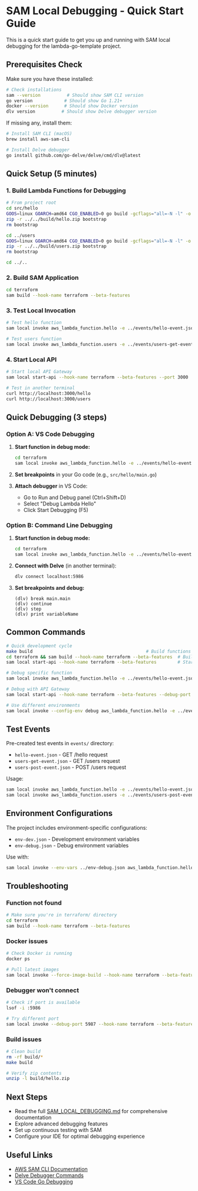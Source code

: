 # SAM Local Debugging - Quick Start Guide

This is a quick start guide to get you up and running with SAM local debugging for the lambda-go-template project.

## Prerequisites Check

Make sure you have these installed:

```bash
# Check installations
sam --version          # Should show SAM CLI version
go version            # Should show Go 1.21+
docker --version      # Should show Docker version
dlv version          # Should show Delve debugger version
```

If missing any, install them:

```bash
# Install SAM CLI (macOS)
brew install aws-sam-cli

# Install Delve debugger
go install github.com/go-delve/delve/cmd/dlv@latest
```

## Quick Setup (5 minutes)

### 1. Build Lambda Functions for Debugging

```bash
# From project root
cd src/hello
GOOS=linux GOARCH=amd64 CGO_ENABLED=0 go build -gcflags="all=-N -l" -o bootstrap main.go
zip -r ../../build/hello.zip bootstrap
rm bootstrap

cd ../users
GOOS=linux GOARCH=amd64 CGO_ENABLED=0 go build -gcflags="all=-N -l" -o bootstrap main.go
zip -r ../../build/users.zip bootstrap
rm bootstrap

cd ../..
```

### 2. Build SAM Application

```bash
cd terraform
sam build --hook-name terraform --beta-features
```

### 3. Test Local Invocation

```bash
# Test hello function
sam local invoke aws_lambda_function.hello -e ../events/hello-event.json --beta-features

# Test users function
sam local invoke aws_lambda_function.users -e ../events/users-get-event.json --beta-features
```

### 4. Start Local API

```bash
# Start local API Gateway
sam local start-api --hook-name terraform --beta-features --port 3000

# Test in another terminal
curl http://localhost:3000/hello
curl http://localhost:3000/users
```

## Quick Debugging (3 steps)

### Option A: VS Code Debugging

1. **Start function in debug mode:**
   ```bash
   cd terraform
   sam local invoke aws_lambda_function.hello -e ../events/hello-event.json --debug-port 5986 --beta-features
   ```

2. **Set breakpoints** in your Go code (e.g., `src/hello/main.go`)

3. **Attach debugger** in VS Code:
   - Go to Run and Debug panel (Ctrl+Shift+D)
   - Select "Debug Lambda Hello"
   - Click Start Debugging (F5)

### Option B: Command Line Debugging

1. **Start function in debug mode:**
   ```bash
   cd terraform
   sam local invoke aws_lambda_function.hello -e ../events/hello-event.json --debug-port 5986 --beta-features
   ```

2. **Connect with Delve** (in another terminal):
   ```bash
   dlv connect localhost:5986
   ```

3. **Set breakpoints and debug:**
   ```
   (dlv) break main.main
   (dlv) continue
   (dlv) step
   (dlv) print variableName
   ```

## Common Commands

```bash
# Quick development cycle
make build                                           # Build functions
cd terraform && sam build --hook-name terraform --beta-features  # Build SAM
sam local start-api --hook-name terraform --beta-features        # Start API

# Debug specific function
sam local invoke aws_lambda_function.hello -e ../events/hello-event.json --debug-port 5986 --beta-features

# Debug with API Gateway
sam local start-api --hook-name terraform --beta-features --debug-port 5986

# Use different environments
sam local invoke --config-env debug aws_lambda_function.hello -e ../events/hello-event.json
```

## Test Events

Pre-created test events in `events/` directory:

- `hello-event.json` - GET /hello request
- `users-get-event.json` - GET /users request
- `users-post-event.json` - POST /users request

Usage:
```bash
sam local invoke aws_lambda_function.hello -e ../events/hello-event.json --beta-features
sam local invoke aws_lambda_function.users -e ../events/users-post-event.json --beta-features
```

## Environment Configurations

The project includes environment-specific configurations:

- `env-dev.json` - Development environment variables
- `env-debug.json` - Debug environment variables

Use with:
```bash
sam local invoke --env-vars ../env-debug.json aws_lambda_function.hello -e ../events/hello-event.json --beta-features
```

## Troubleshooting

### Function not found
```bash
# Make sure you're in terraform/ directory
cd terraform
sam build --hook-name terraform --beta-features
```

### Docker issues
```bash
# Check Docker is running
docker ps

# Pull latest images
sam local invoke --force-image-build --hook-name terraform --beta-features aws_lambda_function.hello
```

### Debugger won't connect
```bash
# Check if port is available
lsof -i :5986

# Try different port
sam local invoke --debug-port 5987 --hook-name terraform --beta-features aws_lambda_function.hello
```

### Build issues
```bash
# Clean build
rm -rf build/*
make build

# Verify zip contents
unzip -l build/hello.zip
```

## Next Steps

- Read the full [SAM_LOCAL_DEBUGGING.md](./SAM_LOCAL_DEBUGGING.md) for comprehensive documentation
- Explore advanced debugging features
- Set up continuous testing with SAM
- Configure your IDE for optimal debugging experience

## Useful Links

- [AWS SAM CLI Documentation](https://docs.aws.amazon.com/serverless-application-model/latest/developerguide/serverless-sam-cli-command-reference.html)
- [Delve Debugger Commands](https://github.com/go-delve/delve/tree/master/Documentation/cli)
- [VS Code Go Debugging](https://code.visualstudio.com/docs/languages/go#_debugging)
